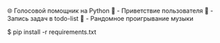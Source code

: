 🌐 Голосовой помощник на Python
🌵 - Приветствие пользователя
🌵 - Запись задач в todo-list
🌵 - Рандомное проигрывание музыки

$ pip install -r requirements.txt
